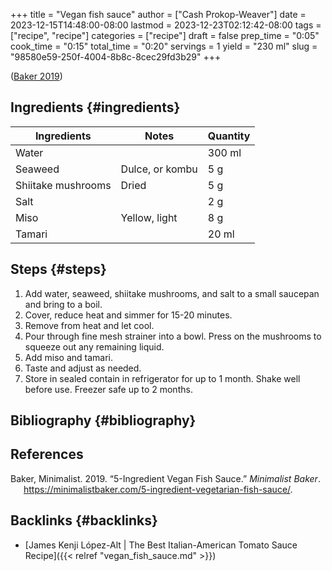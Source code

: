 +++
title = "Vegan fish sauce"
author = ["Cash Prokop-Weaver"]
date = 2023-12-15T14:48:00-08:00
lastmod = 2023-12-23T02:12:42-08:00
tags = ["recipe", "recipe"]
categories = ["recipe"]
draft = false
prep_time = "0:05"
cook_time = "0:15"
total_time = "0:20"
servings = 1
yield = "230 ml"
slug = "98580e59-250f-4004-8b8c-8cec29fd3b29"
+++

(<a href="#citeproc_bib_item_1">Baker 2019</a>)


## Ingredients {#ingredients}

<div class="ingredients">

| Ingredients        | Notes           | Quantity |
|--------------------|-----------------|----------|
| Water              |                 | 300 ml   |
| Seaweed            | Dulce, or kombu | 5 g      |
| Shiitake mushrooms | Dried           | 5 g      |
| Salt               |                 | 2 g      |
| Miso               | Yellow, light   | 8 g      |
| Tamari             |                 | 20 ml    |

</div>


## Steps {#steps}

1.  Add water, seaweed, shiitake mushrooms, and salt to a small saucepan and bring to a boil.
2.  Cover, reduce heat and simmer for 15-20 minutes.
3.  Remove from heat and let cool.
4.  Pour through fine mesh strainer into a bowl. Press on the mushrooms to squeeze out any remaining liquid.
5.  Add miso and tamari.
6.  Taste and adjust as needed.
7.  Store in sealed contain in refrigerator for up to 1 month. Shake well before use. Freezer safe up to 2 months.


## Bibliography {#bibliography}

## References

<style>.csl-entry{text-indent: -1.5em; margin-left: 1.5em;}</style><div class="csl-bib-body">
  <div class="csl-entry"><a id="citeproc_bib_item_1"></a>Baker, Minimalist. 2019. “5-Ingredient Vegan Fish Sauce.” <i>Minimalist Baker</i>. <a href="https://minimalistbaker.com/5-ingredient-vegetarian-fish-sauce/">https://minimalistbaker.com/5-ingredient-vegetarian-fish-sauce/</a>.</div>
</div>


## Backlinks {#backlinks}

-   [James Kenji López-Alt | The Best Italian-American Tomato Sauce Recipe]({{< relref "vegan_fish_sauce.md" >}})
